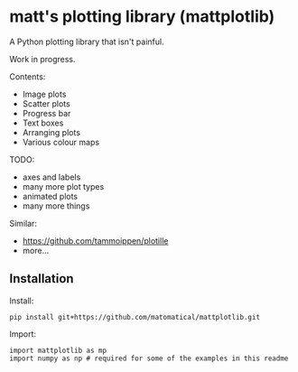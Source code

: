 matt's plotting library (mattplotlib)
=====================================

A Python plotting library that isn't painful.

Work in progress.

Contents:

* Image plots
* Scatter plots
* Progress bar
* Text boxes
* Arranging plots
* Various colour maps

TODO:

* axes and labels
* many more plot types
* animated plots
* many more things

Similar:

* https://github.com/tammoippen/plotille
* more...

Installation
------------

Install:

```
pip install git+https://github.com/matomatical/mattplotlib.git
```

Import:

```
import mattplotlib as mp
import numpy as np # required for some of the examples in this readme
```
